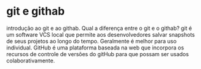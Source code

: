 # git e githab
introdução ao git e ao githab.
Qual a diferença entre o git e o githab?
git é um software VCS local que permite aos desenvolvedores salvar snapshots de seus projetos ao longo do tempo. Geralmente é melhor para uso individual. GitHub é uma plataforma baseada na web que incorpora os recursos de controle de versões do gitHub para que possam ser usados colaborativamente.
